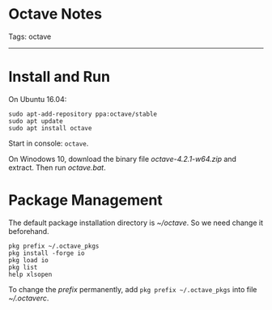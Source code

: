 # Octave Notes
Tags: octave

------

# Install and Run

On Ubuntu 16.04:
```
sudo apt-add-repository ppa:octave/stable
sudo apt update
sudo apt install octave
```

Start in console: `octave`.

On Winodows 10, download the binary file *octave-4.2.1-w64.zip* and extract.
Then run *octave.bat*.

# Package Management

The default package installation directory is *~/octave*.
So we need change it beforehand.
```
pkg prefix ~/.octave_pkgs
pkg install -forge io
pkg load io
pkg list
help xlsopen
```

To change the *prefix* permanently, add `pkg prefix ~/.octave_pkgs` into
file *~/.octaverc*.
